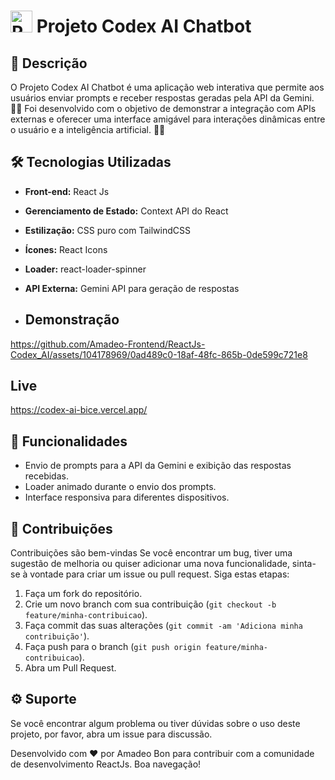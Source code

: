 # <img src="https://raw.githubusercontent.com/Tarikul-Islam-Anik/Animated-Fluent-Emojis/master/Emojis/Smilies/Robot.png" alt="Robot" width="35" height="35"/> Projeto Codex AI Chatbot

## 📝 Descrição

O Projeto Codex AI Chatbot é uma aplicação web interativa que permite aos usuários enviar prompts e receber respostas geradas pela API da Gemini. 🚀‍🌐 Foi desenvolvido com o objetivo de demonstrar a integração com APIs externas e oferecer uma interface amigável para interações dinâmicas entre o usuário e a inteligência artificial. 🧠‍💡

## 🛠️ Tecnologias Utilizadas

- **Front-end:** React Js
- **Gerenciamento de Estado:** Context API do React
- **Estilização:** CSS puro com TailwindCSS
- **Ícones:** React Icons
- **Loader:** react-loader-spinner
- **API Externa:** Gemini API para geração de respostas

- ## Demonstração

  
https://github.com/Amadeo-Frontend/ReactJs-Codex_AI/assets/104178969/0ad489c0-18af-48fc-865b-0de599c721e8


## Live

https://codex-ai-bice.vercel.app/

## 🎈 Funcionalidades

- Envio de prompts para a API da Gemini e exibição das respostas recebidas.
- Loader animado durante o envio dos prompts.
- Interface responsiva para diferentes dispositivos.

## 🤝 Contribuições

Contribuições são bem-vindas Se você encontrar um bug, tiver uma sugestão de melhoria ou quiser adicionar uma nova funcionalidade, sinta-se à vontade para criar um issue ou pull request. Siga estas etapas:

1. Faça um fork do repositório.
2. Crie um novo branch com sua contribuição (`git checkout -b feature/minha-contribuicao`).
3. Faça commit das suas alterações (`git commit -am 'Adiciona minha contribuição'`).
4. Faça push para o branch (`git push origin feature/minha-contribuicao`).
5. Abra um Pull Request.

## ⚙ Suporte 

Se você encontrar algum problema ou tiver dúvidas sobre o uso deste projeto, por favor, abra um issue para discussão.

Desenvolvido com ❤️ por Amadeo Bon para contribuir com a comunidade de desenvolvimento ReactJs. Boa navegação!
